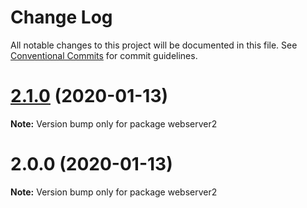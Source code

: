# Change Log

All notable changes to this project will be documented in this file.
See [Conventional Commits](https://conventionalcommits.org) for commit guidelines.

# [2.1.0](https://github.com/yurikrupnik/mussia3/compare/webserver2@2.0.0...webserver2@2.1.0) (2020-01-13)

**Note:** Version bump only for package webserver2





# 2.0.0 (2020-01-13)

**Note:** Version bump only for package webserver2
